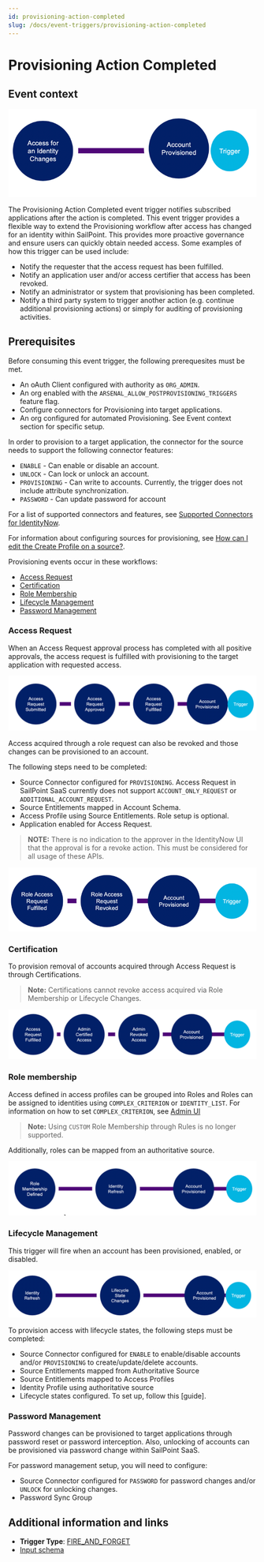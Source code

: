 ```yaml
---
id: provisioning-action-completed
slug: /docs/event-triggers/provisioning-action-completed
---
```


# Provisioning Action Completed

## Event context

![Flow](./img/provisioning-action.png)

The Provisioning Action Completed event trigger notifies subscribed applications after the action is completed. This event trigger provides a flexible way to extend the Provisioning workflow after access has changed for an identity within SailPoint. This provides more proactive governance and ensure users can quickly obtain needed access. Some examples of how this trigger can be used include:

- Notify the requester that the access request has been fulfilled.
- Notify an application user and/or access certifier that access has been revoked.
- Notify an administrator or system that provisioning has been completed.
- Notify a third party system to trigger another action (e.g. continue additional provisioning actions) or simply for auditing of provisioning activities.

## Prerequisites

Before consuming this event trigger, the following prerequesites must be met.

- An oAuth Client configured with authority as `ORG_ADMIN`.
- An org enabled with the `ARSENAL_ALLOW_POSTPROVISIONING_TRIGGERS` feature flag.
- Configure connectors for Provisioning into target applications.
- An org configured for automated Provisioning. See Event context section for specific setup.

In order to provision to a target application, the connector for the source needs to support the following connector features:

- `ENABLE` - Can enable or disable an account.
- `UNLOCK` - Can lock or unlock an account.
- `PROVISIONING` - Can write to accounts. Currently, the trigger does not include attribute synchronization.
- `PASSWORD` - Can update password for account

For a list of supported connectors and features, see [Supported Connectors for IdentityNow](https://community.sailpoint.com/t5/Connectors/Supported-Sources-Connectors-for-IdentityNow/ta-p/80019).

For information about configuring sources for provisioning, see [How can I edit the Create Profile on a source?](https://community.sailpoint.com/t5/Connectors/How-can-I-edit-the-Create-Profile-on-a-source/ta-p/74429).

Provisioning events occur in these workflows:

- [Access Request](#access-request)
- [Certification](#certification)
- [Role Membership](#role-membership)
- [Lifecycle Management](#lifecycle-management)
- [Password Management](#password-management)

### Access Request

When an Access Request approval process has completed with all positive approvals, the access request is fulfilled with provisioning to the target application with requested access.

![Flow](./img/provisioning-access-request.png)

Access acquired through a role request can also be revoked and those changes can be provisioned to an account.

The following steps need to be completed:

- Source Connector configured for `PROVISIONING`.
Access Request in SailPoint SaaS currently does not support `ACCOUNT_ONLY_REQUEST` or `ADDITIONAL_ACCOUNT_REQUEST`.
- Source Entitlements mapped in Account Schema.
- Access Profile using Source Entitlements. Role setup is optional.
- Application enabled for Access Request.

> **NOTE:** There is no indication to the approver in the IdentityNow UI that the approval is for a revoke action. This must be considered for all usage of these APIs.

![Flow](./img/provisioning-access-request-2.png)

### Certification

To provision removal of accounts acquired through Access Request is through Certifications.
> **Note:** Certifications cannot revoke access acquired via Role Membership or Lifecycle Changes.

![Flow](./img/provisioning-access-request-certification.png)

### Role membership

Access defined in access profiles can be grouped into Roles and Roles can be assigned to identities using `COMPLEX_CRITERION` or `IDENTITY_LIST`. For information on how to set `COMPLEX_CRITERION`, see [Admin UI](https://community.sailpoint.com/t5/Admin-Help/Standard-Role-Membership-Criteria-Options/ta-p/74392)
> **Note:** Using `CUSTOM` Role Membership through Rules is no longer supported.

Additionally, roles can be mapped from an authoritative source.

![Flow](./img/provisioning-role-membership.png)

### Lifecycle Management

This trigger will fire when an account has been provisioned, enabled, or disabled.

![Flow](./img/provisioning-lifecycle-management.png)

To provision access with lifecycle states, the following steps must be completed:

- Source Connector configured for `ENABLE` to enable/disable accounts and/or `PROVISIONING` to create/update/delete accounts.
- Source Entitlements mapped from Authoritative Source
- Source Entitlements mapped to Access Profiles
- Identity Profile using authoritative source
- Lifecycle states configured. To set up, follow this [guide].

### Password Management

Password changes can be provisioned to target applications through password reset or password interception. Also, unlocking of accounts can be provisioned via password change within SailPoint SaaS.

For password management setup, you will need to configure:

- Source Connector configured for `PASSWORD` for password changes and/or `UNLOCK` for unlocking changes.
- Password Sync Group

## Additional information and links

- **Trigger Type**: [FIRE_AND_FORGET](../event-triggers-trigger-types.md#fire-and-forget)
- [Input schema](https://developer.sailpoint.com/apis/beta/#section/Provisioning-Completed-Event-Trigger-Input)
